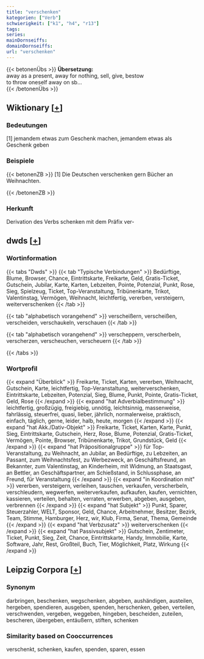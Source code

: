 ```yaml
---
title: "verschenken"
kategorien: ["Verb"]
schwierigkeit: ["k1", "h4", "r13"]
tags:
series:
mainDornseiffs:
domainDornseiffs:
url: "verschenken"
---
```


{{< betonenÜbs >}}
**Übersetzung:**  
away as a present, away for nothing, sell, give, bestow  
to throw oneself away on sb...  
{{< /betonenÜbs >}}

## Wiktionary [[+](https://de.wiktionary.org/wiki/verschenken)]

### Bedeutungen
[1] jemandem etwas zum Geschenk machen, jemandem etwas als Geschenk geben  

### Beispiele
{{< betonenZB >}}
[1] Die Deutschen verschenken gern Bücher an Weihnachten.  

{{< /betonenZB >}}
### Herkunft
Derivation des Verbs schenken mit dem Präfix ver-  



## dwds [[+](https://www.dwds.de/wb/verschenken)]

### Wortinformation
{{< tabs "Dwds" >}}
{{< tab "Typische Verbindungen" >}}
Bedürftige, Blume, Browser, Chance, Eintrittskarte, Freikarte, Geld, Gratis-Ticket, Gutschein, Jubilar, Karte, Karten, Lebzeiten, Pointe, Potenzial, Punkt, Rose, Sieg, Spielzeug, Ticket, Top-Veranstaltung, Tribünenkarte, Trikot, Valentinstag, Vermögen, Weihnacht, leichtfertig, vererben, versteigern, weiterverschenken
{{< /tab >}}

{{< tab "alphabetisch vorangehend" >}}
verscheißern, verscheißen, verscheiden, verschaukeln, verschauen
{{< /tab >}}

{{< tab "alphabetisch vorangehend" >}}
verscheppern, verscherbeln, verscherzen, verscheuchen, verscheuern
{{< /tab >}}

{{< /tabs >}}

### Wortprofil
{{< expand "Überblick" >}} Freikarte, Ticket, Karten, vererben, Weihnacht, Gutschein, Karte, leichtfertig, Top-Veranstaltung, weiterverschenken, Eintrittskarte, Lebzeiten, Potenzial, Sieg, Blume, Punkt, Pointe, Gratis-Ticket, Geld, Rose {{< /expand >}}
{{< expand "hat Adverbialbestimmung" >}} leichtfertig, großzügig, freigiebig, unnötig, leichtsinnig, massenweise, fahrlässig, steuerfrei, quasi, lieber, jährlich, normalerweise, praktisch, einfach, täglich, gerne, leider, halb, heute, morgen {{< /expand >}}
{{< expand "hat Akk./Dativ-Objekt" >}} Freikarte, Ticket, Karten, Karte, Punkt, Sieg, Eintrittskarte, Gutschein, Herz, Rose, Blume, Potenzial, Gratis-Ticket, Vermögen, Pointe, Browser, Tribünenkarte, Trikot, Grundstück, Geld {{< /expand >}}
{{< expand "hat Präpositionalgruppe" >}} für Top-Veranstaltung, zu Weihnacht, an Jubilar, an Bedürftige, zu Lebzeiten, an Passant, zum Weihnachtsfest, zu Werbezweck, an Geschäftsfreund, an Bekannter, zum Valentinstag, an Kinderheim, mit Widmung, an Staatsgast, an Bettler, an Geschäftspartner, am Schießstand, in Schlussphase, an Freund, für Veranstaltung {{< /expand >}}
{{< expand "in Koordination mit" >}} vererben, versteigern, verleihen, tauschen, verkaufen, verscherbeln, verschleudern, wegwerfen, weiterverkaufen, aufkaufen, kaufen, vernichten, kassieren, verteilen, behalten, verraten, erwerben, abgeben, ausgeben, verbrennen {{< /expand >}}
{{< expand "hat Subjekt" >}} Punkt, Sparer, Steuerzahler, WELT, Sponsor, Geld, Chance, Arbeitnehmer, Besitzer, Bezirk, Team, Stimme, Hamburger, Herz, wir, Klub, Firma, Senat, Thema, Gemeinde {{< /expand >}}
{{< expand "hat Verbzusatz" >}} weiterverschenken {{< /expand >}}
{{< expand "hat Passivsubjekt" >}} Gutschein, Zentimeter, Ticket, Punkt, Sieg, Zeit, Chance, Eintrittskarte, Handy, Immobilie, Karte, Software, Jahr, Rest, Großteil, Buch, Tier, Möglichkeit, Platz, Wirkung {{< /expand >}}

## Leipzig Corpora [[+](https://corpora.uni-leipzig.de/en/res?word=verschenken&corpusId=deu_newscrawl-public_2018)]


### Synonym
darbringen, beschenken, wegschenken, abgeben, aushändigen, austeilen, hergeben, spendieren, ausgeben, spenden, herschenken, geben, verteilen, verschwenden, vergeben, weggeben, hingeben, bescheiden, zuteilen, bescheren, übergeben, entäußern, stiften, schenken


### Similarity based on Cooccurrences
verschenkt, schenken, kaufen, spenden, sparen, essen

